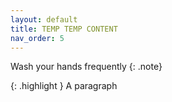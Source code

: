 ```yaml
---
layout: default
title: TEMP TEMP CONTENT
nav_order: 5
---
```



Wash your hands frequently
{: .note}

{: .highlight }
A paragraph
